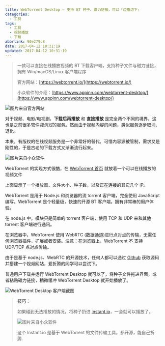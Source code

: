```yaml
---
title: WebTorrent Desktop – 支持 BT 种子、磁力链接，可以「边播边下」
categories:
  - 工具
tags:
  - 工具
  - 视频播放
  - 下载
abbrlink: 90e279c8
date: 2017-04-12 10:31:19
updated: 2017-04-12 10:31:19
---
```


> 一款可以直接在线播放视频的 BT 下载客户端，支持种子文件与磁力链接，拥有 Win/macOS/Linux 客户端程序
>
> 官方网站：[https://webtorrent.io/](https://webtorrent.io/)
>
> 小众软件的介绍：[https://www.appinn.com/webtorrent-desktop/](https://www.appinn.com/webtorrent-desktop/)

<!-- more -->

![图片来自官方网站](https://webtorrent.io/img/screenshot-player2.png)

对于视频、电影/电视剧，**下载后再播放** 和 **直接播放** 是完全两个不同的境界，这也是之前很多软件*提供过*的服务。然而由于视频内容的问题，类似服务逐步取消、退化。

本来，有版权的在线视频服务是一个非常好的替代，可惜内容源被管制，需求又是刚性的，于是古老的下载方式又渐渐流行起来。

![图片来自小众软件](https://img3.appinn.com/images/201704/2017-04-12-12-54-23.jpg)

WebTorrent 的实现方式很酷，在 [WebTorrent 首页](https://webtorrent.io/) 就放着一个可以在线播放的视频文件

上面显示了一个播放器、文件大小、种子数，以及正在连接的其它几个 IP。

WebTorrent 是用于 Node.js 和浏览器的流 torrent 客户端，完全使用 JavaScript 编写。WebTorrent 是个轻量级，快速的开源 BT 客户端，拥有非常棒的用户体验。

在 node.js 中，模块只是简单的 torrent 客户端，使用 TCP 和 UDP 来和其他 torrent 客户端进行通讯。

在浏览器中，WebTorrent 使用 WebRTC (数据通道)进行点对点的传输，无需任何浏览器插件，扩展或者安装。注意：在浏览器上，WebTorrent 不 支持 UDP/TCP 点对点传输。

由于是基于 node.js、WebRTC 的开源技术，任何人都可以通过 [Github](https://github.com/feross/webtorrent) 获取源码并搭建一个视频网站，爱折腾的同学可以尝试下。

普通用户下载并运行 WebTorrent Desktop 就可以了，将种子文件拖进界面，或者粘贴磁力链接，稍微缓冲 WebTorrent Desktop 就开始播放了。

![WebTorrent Desktop 客户端截图](https://webtorrent.io/img/screenshot-main.png)

> **技巧：**
>
> 如果碰到无法播放的情况，将种子扔进 [instant.io](https://instant.io/)，一会就可以播放了。
>
> ![图片来自小众软件](https://img3.appinn.com/images/201704/2017-04-12-1-09-17.jpg!o)
>
> 这个 Instant.io 是基于 WebTorrent 的文件传输工具，都开源，能自己折腾.
